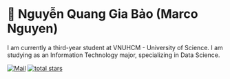 # 🐍 Nguyễn Quang Gia Bảo (Marco Nguyen)

I am currently a third-year student at VNUHCM - University of Science. I am studying as an Information Technology major, specializing in Data Science.

<p align="left">
    <a href="mailto:bao1230802@gmail.com">
        <img alt="Mail" title="Mail me a this address" src="https://custom-icon-badges.demolab.com/badge/-bao1230802@gmail.com-red?style=for-the-badge&logo=mention&logoColor=white"/></a>
    <a href="www.linkedin.com/in/marco-nguyen-64399b160">
        <img alt="total stars" title="Total stars on GitHub" src="https://custom-icon-badges.demolab.com/github/stars/marco081116?color=55960c&style=for-the-badge&labelColor=488207&logo=person"/></a>
</p>


